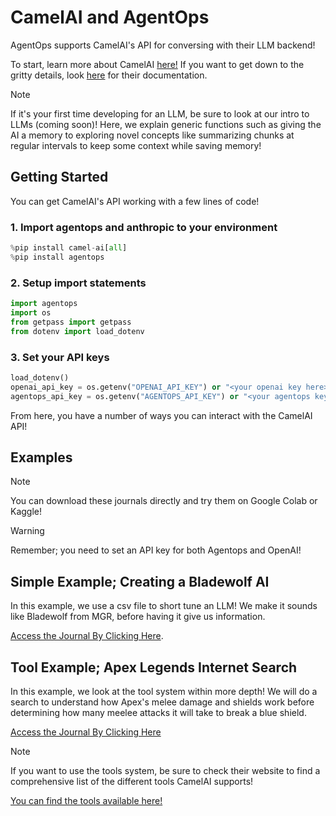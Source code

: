 # CamelAI and AgentOps

AgentOps supports CamelAI's API for conversing with their LLM backend!

To start, learn more about CamelAI [here!](https://www.camel-ai.org)
If you want to get down to the gritty details, look [here](https://docs.camel-ai.org) for their documentation.


> [!NOTE]
> If it's your first time developing for an LLM, be sure to look at our intro to LLMs (coming soon)! Here, we explain generic functions such as giving the AI a memory to exploring novel concepts like summarizing chunks at regular intervals to keep some context while saving memory!

## Getting Started

You can get CamelAI's API working with a few lines of code!

### 1. Import agentops and anthropic to your environment

```python
%pip install camel-ai[all]
%pip install agentops
```

### 2. Setup import statements

```python
import agentops
import os
from getpass import getpass
from dotenv import load_dotenv
```

### 3. Set your API keys

```python
load_dotenv()
openai_api_key = os.getenv("OPENAI_API_KEY") or "<your openai key here>"
agentops_api_key = os.getenv("AGENTOPS_API_KEY") or "<your agentops key here>"
```

From here, you have a number of ways you can interact with the CamelAI API!

## Examples

> [!NOTE]
> You can download these journals directly and try them on Google Colab or Kaggle!


> [!WARNING]
> Remember; you need to set an API key for both Agentops and OpenAI!


## Simple Example; Creating a Bladewolf AI

In this example, we use a csv file to short tune an LLM! We make it sounds like Bladewolf from MGR, before having it give us information.

[Access the Journal By Clicking Here](./camelai-simple-example.ipynb).

## Tool Example; Apex Legends Internet Search

In this example, we look at the tool system within more depth! We will do a search to understand how Apex's melee damage and shields work before determining how many meelee attacks it will take to break a blue shield.

[Access the Journal By Clicking Here](./camelai-multi-agent-example.ipynb)






> [!NOTE]
> If you want to use the tools system, be sure to check their website to find a comprehensive list of the different tools CamelAI supports!


[You can find the tools available here!](https://docs.camel-ai.org/key_modules/tools.html#passing-tools-to-chatagent)







